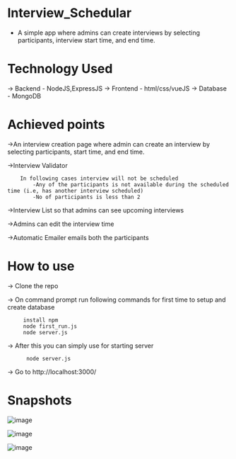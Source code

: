 # Interview_Schedular
- A simple app where admins can create interviews by selecting participants, interview start time, and end time.

# Technology Used

-> Backend -  NodeJS,ExpressJS
-> Frontend - html/css/vueJS
-> Database - MongoDB

# Achieved points 
   ->An interview creation page where admin can create an interview by selecting participants, start time, and end time.

   ->Interview Validator

        In following cases interview will not be scheduled
            -Any of the participants is not available during the scheduled time (i.e, has another interview scheduled)
            -No of participants is less than 2

   ->Interview List so that admins can see upcoming interviews

   ->Admins can edit the interview time

   ->Automatic Emailer emails both the participants 

# How to use 

-> Clone the repo

-> On command prompt run following commands for first time to setup and create database

         install npm
         node first_run.js
         node server.js
         
         
-> After this you can simply use for starting server

          node server.js

-> Go to http://localhost:3000/


# Snapshots
![image](https://user-images.githubusercontent.com/55046087/143577778-f756713e-dd56-4c89-b970-42f34961a33f.png)

![image](https://user-images.githubusercontent.com/55046087/143480969-6fe12fdd-3242-4215-84d2-af54a0c4df30.png)
 
 
![image](https://user-images.githubusercontent.com/55046087/143480906-8d672e4b-b2b5-4133-8cc2-3dbbdc83840d.png)
